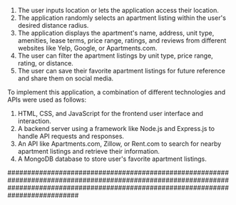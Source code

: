 1. The user inputs location or lets the application access their location.
2. The application randomly selects an apartment listing within the user's desired distance radius.
3. The application displays the apartment's name, address, unit type, amenities, lease terms, price range, ratings, and reviews from different websites like Yelp, Google, or Apartments.com.
4. The user can filter the apartment listings by unit type, price range, rating, or distance.
5. The user can save their favorite apartment listings for future reference and share them on social media.

To implement this application, a combination of different technologies and APIs were used as follows:

1. HTML, CSS, and JavaScript for the frontend user interface and interaction.
2. A backend server using a framework like Node.js and Express.js to handle API requests and responses.
3. An API like Apartments.com, Zillow, or Rent.com to search for nearby apartment listings and retrieve their information.
4. A MongoDB database to store user's favorite apartment listings.

##########################################################################################################################################################################################
